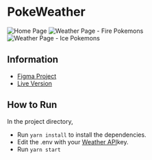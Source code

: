# PokeWeather

![Home Page](https://i.imgur.com/4VvyaDL.png)
![Weather Page - Fire Pokemons](https://i.imgur.com/Lsge4BK.png)
![Weather Page - Ice Pokemons](https://i.imgur.com/DpDpWgN.png)

## Information
- [Figma Project](https://www.figma.com/file/A0WTKcNuGolUQZWI04PK4P/PokeWeather?node-id=0%3A1)
- [Live Version](https://pokeweather.netlify.app/)

## How to Run
In the project directory, 
- Run `yarn install` to install the dependencies.
- Edit the .env with your [Weather API](https://openweathermap.org/api)key.
- Run `yarn start`

